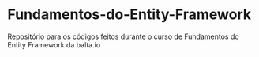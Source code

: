 # Fundamentos-do-Entity-Framework
Repositório para os códigos feitos durante o curso de Fundamentos do Entity Framework da balta.io
